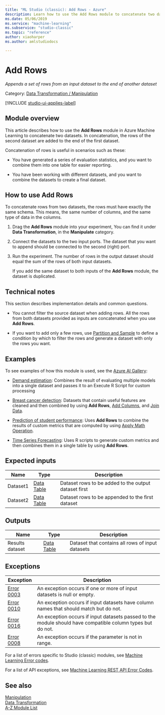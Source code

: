 ```yaml
---
title: "ML Studio (classic): Add Rows - Azure"
description: Learn how to use the Add Rows module to concatenate two datasets. The rows of the second dataset are added to the end of the first dataset.  
ms.date: 05/06/2019
ms.service: "machine-learning"
ms.subservice: "studio-classic"
ms.topic: "reference"
author: xiaoharper
ms.author: amlstudiodocs 

---
```

# Add Rows

*Appends a set of rows from an input dataset to the end of another dataset*  

Category: [Data Transformation / Manipulation](data-transformation-manipulation.md)

[!INCLUDE [studio-ui-applies-label](../includes/studio-ui-applies-label.md)]

## Module overview  

This article describes how to use the **Add Rows** module in Azure Machine Learning to concatenate two datasets. In concatenation, the rows of the second dataset are added to the end of the first dataset.  
  
Concatenation of rows is useful in scenarios such as these:  
  
+ You have generated a series of evaluation statistics, and you want to combine them into one table for easier reporting.  
  
+ You have been working with different datasets, and you want to combine the datasets to create a final dataset.  

## How to use Add Rows  

To concatenate rows from two datasets, the rows must have exactly  the same schema. This means, the same number of columns, and the same type of data in the columns.

1.  Drag the **Add Rows** module into your experiment, You can find it under **Data Transformation**,  in the **Manipulate** category.

2. Connect the datasets to the two input ports. The dataset that you want to append should be connected to the second (right) port. 
  
3.  Run the experiment. The number of rows in the output dataset should equal the sum of the rows of both input datasets.

    If you add the same dataset to both inputs of the **Add Rows** module, the dataset is duplicated. 

## Technical notes

This section describes implementation details and common questions.
  
+ You cannot filter the source dataset when adding rows. All the rows from both datasets provided as inputs are concatenated when you use **Add Rows**.  
  
+ If you want to add only a few rows, use [Partition and Sample](partition-and-sample.md) to define a condition by which to filter the rows and generate a dataset with only the rows you want.  

## Examples  

To see examples of how this module is used, see the [Azure AI Gallery](https://gallery.azure.ai/):  
  
-  [Demand estimation](https://go.microsoft.com/fwlink/?LinkId=525271): Combines the result of evaluating multiple models into a single dataset and passes it to an Execute R Script for custom processing  
  
- [Breast cancer detection](https://go.microsoft.com/fwlink/?LinkId=525726): Datasets that contain useful features are cleaned and then combined by using **Add Rows**, [Add Columns](add-columns.md), and [Join Data](join-data.md).  
  
- [Prediction of student performance](https://go.microsoft.com/fwlink/?LinkId=525727): Uses **Add Rows** to combine the results of custom metrics that are computed by using [Apply Math Operation](apply-math-operation.md).  
  
- [Time Series Forecasting](https://go.microsoft.com/fwlink/?LinkId=525273): Uses R scripts to generate custom metrics and then combines them in a single table by using **Add Rows**.  
  
## Expected inputs  

|Name|Type|Description|  
|----------|----------|-----------------|  
|Dataset1|[Data Table](data-table.md)|Dataset rows to be added to the output dataset first|  
|Dataset2|[Data Table](data-table.md)|Dataset rows to be appended to the first dataset|  
  
## Outputs  

|Name|Type|Description|  
|----------|----------|-----------------|  
|Results dataset|[Data Table](data-table.md)|Dataset that contains all rows of input datasets|  
  
## Exceptions  

|Exception|Description|  
|---------------|-----------------|  
|[Error 0003](errors/error-0003.md)|An exception occurs if one or more of input datasets is null or empty.|  
|[Error 0010](errors/error-0010.md)|An exception occurs if input datasets have column names that should match but do not.|  
|[Error 0016](errors/error-0016.md)|An exception occurs if input datasets passed to the module should have compatible column types but do not.|  
|[Error 0008](errors/error-0008.md)|An exception occurs if the parameter is not in range.|  

For a list of errors specific to Studio (classic) modules, see [Machine Learning Error codes](errors/machine-learning-module-error-codes.md).

For a list of API exceptions, see [Machine Learning REST API Error Codes](/azure/machine-learning/studio/web-service-error-codes).   
## See also
  
 [Manipulation](data-transformation-manipulation.md)   
 [Data Transformation](data-transformation.md)   
 [A-Z Module List](a-z-module-list.md)
